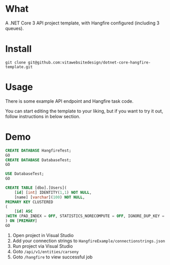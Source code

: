 # What
A .NET Core 3 API project template, with Hangfire configured (including 3 queues).

# Install
```console
git clone git@github.com:vitawebsitedesign/dotnet-core-hangfire-template.git
```

# Usage
There is some example API endpoint and Hangfire task code.

You can start editing the template to your liking, but if you want to try it out, follow instructions in below section.

# Demo
```sql
CREATE DATABASE HangfireTest;
GO
CREATE DATABASE DatabaseTest;
GO

USE DatabaseTest;
GO

CREATE TABLE [dbo].[Users](
	[id] [int] IDENTITY(1,1) NOT NULL,
	[name] [varchar](100) NOT NULL,
PRIMARY KEY CLUSTERED 
(
	[id] ASC
)WITH (PAD_INDEX = OFF, STATISTICS_NORECOMPUTE = OFF, IGNORE_DUP_KEY = OFF, ALLOW_ROW_LOCKS = ON, ALLOW_PAGE_LOCKS = ON) ON [PRIMARY]
) ON [PRIMARY]
GO
```

1. Open project in Visual Studio
1. Add your connection strings to `HangfireExample/connectionstrings.json`
1. Run project via Visual Studio
1. Goto `/api/v1/entities/carseny`
1. Goto `/hangfire` to view successful job

